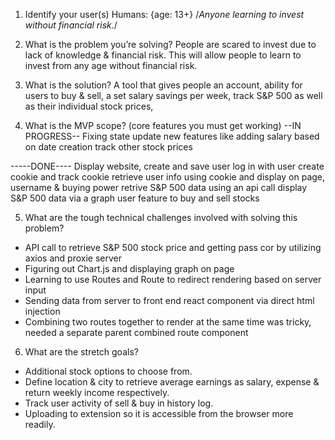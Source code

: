 1. Identify your user(s)
Humans: {age: 13+} /*Anyone learning to invest without financial risk.*/


2. What is the problem you’re solving?
People are scared to invest due to lack of knowledge & financial risk. This will allow people to learn to invest from any age without financial risk. 


3. What is the solution?
A tool that gives people an account, ability for users to buy & sell,  a set salary savings per week, track S&P 500 as well as their individual stock prices, 


4. What is the MVP scope? (core features you must get working)
--IN PROGRESS--
Fixing state update
new features like adding salary based on date creation
track other stock prices 

-----DONE----
Display website,
create and save user
log in with user
create cookie and track cookie
retrieve user info using cookie and display on page, username & buying power
retrive S&P 500 data using an api call
display S&P 500 data via a graph
user feature to buy and sell stocks



5. What are the tough technical challenges involved with solving this problem?
* API call to retrieve S&P 500 stock price and getting pass cor by utilizing axios and proxie server
* Figuring out Chart.js and displaying graph on page
* Learning to use Routes and Route to redirect rendering based on server input
* Sending data from server to front end react component via direct html injection
* Combining two routes together to render at the same time was tricky, needed a separate parent combined route component


6. What are the stretch goals?
* Additional stock options to choose from.
* Define location & city to retrieve average earnings as salary, expense & return weekly income respectively.
* Track user activity of sell & buy in history log.
* Uploading to extension so it is accessible from the browser more readily.



